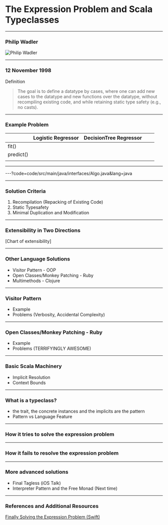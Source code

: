 # The Expression Problem and Scala Typeclasses 

---

### Philip Wadler

![Philip Wadler](https://c2.staticflickr.com/6/5672/21794046360_8dbb25e869_b.jpg)

---

### 12 November 1998

Definition
> The goal is to define a datatype by cases, where one can add new cases to the
> datatype and new functions over the datatype, without recompiling
> existing code, and while retaining static type safety (e.g., no
> casts).

---

### Example Problem

|           | Logistic Regressor | DecisionTree Regressor|   |   |
|-----------|--------------------|-----------------------|---|---|
| fit()      |                    |                       |   |   |
| predict() |                    |                       |   |   |
|           |                    |                       |   |   |

---

---?code=code/src/main/java/interfaces/Algo.java&lang=java

---

### Solution Criteria

1. Recompilation (Repacking of Existing Code)
2. Static Typesafety
3. Minimal Duplication and Modification

---

### Extensibility in Two Directions

[Chart of extensibility]

---

### Other Language Solutions

- Visitor Pattern - OOP
- Open Classes/Monkey Patching - Ruby
- Multimethods - Clojure

---

### Visitor Pattern

- Example
- Problems (Verbosity, Accidental Complexity)

---

### Open Classes/Monkey Patching - Ruby

- Example
- Problems (TERRIFYINGLY AWESOME)

---

### Basic Scala Machinery

- Implicit Resolution
- Context Bounds

---

### What is a typeclass?

- the trait, the concrete instances and the implicits are the pattern
- Pattern vs Language Feature 

---

### How it tries to solve the expression problem

---

### How it fails to resolve the expression problem

---

### More advanced solutions

- Final Tagless (iOS Talk)
- Interpreter Pattern and the Free Monad (Next time)

---

### References and Additional Resources

[Finally Solving the Expression Problem (Swift)](https://www.youtube.com/watch?v=EsanJ7_U89A)

